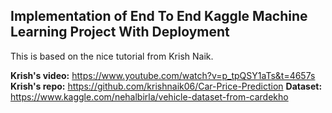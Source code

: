 ## Implementation of End To End Kaggle Machine Learning Project With Deployment 

This is based on the nice tutorial from Krish Naik.

**Krish's video:** https://www.youtube.com/watch?v=p_tpQSY1aTs&t=4657s
**Krish's repo:** https://github.com/krishnaik06/Car-Price-Prediction
**Dataset:** https://www.kaggle.com/nehalbirla/vehicle-dataset-from-cardekho